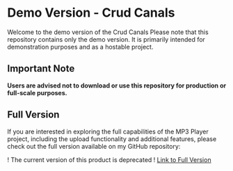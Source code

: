 # Demo Version - Crud Canals

Welcome to the demo version of the Crud Canals
Please note that this repository contains only the demo version. It is primarily intended for demonstration purposes and as a hostable project. 

## Important Note
**Users are advised not to download or use this repository for production or full-scale purposes.**


## Full Version
If you are interested in exploring the full capabilities of the MP3 Player project, including the upload functionality and additional features, please check out the full version available on my GitHub repository:

! The current version of this product is deprecated !
[Link to Full Version](https://github.com/MiernikA/Crud_Canals)
